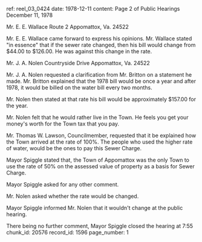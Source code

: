 ref: reel_03_0424
date: 1978-12-11
content: Page 2 of Public Hearings
December 11, 1978

Mr. E. E. Wallace
Route 2
Appomattox, Va. 24522

Mr. E. E. Wallace came forward to express his opinions. Mr. Wallace stated "in essence" that if the sewer rate changed, then his bill would change from $44.00 to $126.00. He was against this change in the rate.

Mr. J. A. Nolen
Countryside Drive
Appomattox, Va. 24522

Mr. J. A. Nolen requested a clarification from Mr. Britton on a statement he made. Mr. Britton explained that the 1978 bill would be once a year and after 1978, it would be billed on the water bill every two months.

Mr. Nolen then stated at that rate his bill would be approximately $157.00 for the year.

Mr. Nolen felt that he would rather live in the Town. He feels you get your money's worth for the Town tax that you pay.

Mr. Thomas W. Lawson, Councilmember, requested that it be explained how the Town arrived at the rate of 100%. The people who used the higher rate of water, would be the ones to pay this Sewer Charge.

Mayor Spiggle stated that, the Town of Appomattox was the only Town to use the rate of 50% on the assessed value of property as a basis for Sewer Charge.

Mayor Spiggle asked for any other comment.

Mr. Nolen asked whether the rate would be changed.

Mayor Spiggle informed Mr. Nolen that it wouldn't change at the public hearing.

There being no further comment, Mayor Spiggle closed the hearing at 7:55
chunk_id: 20576
record_id: 1596
page_number: 1

